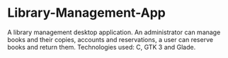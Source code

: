 # Library-Management-App
A library management desktop application. An administrator can manage books and their copies, accounts and reservations, a user can reserve books and return them.
Technologies used: C, GTK 3 and Glade.
